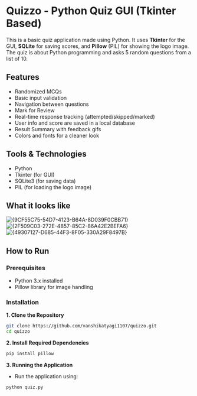 # Quizzo - Python Quiz GUI (Tkinter Based)

This is a basic quiz application made using Python. It uses **Tkinter** for the GUI, **SQLite** for saving scores, and **Pillow** (PIL) for showing the logo image. The quiz is about Python programming and asks 5 random questions from a list of 10.

## Features

- Randomized MCQs
- Basic input validation
- Navigation between questions
- Mark for Review
- Real-time response tracking (attempted/skipped/marked)
- User info and score are saved in a local database
- Result Summary with feedback gifs
- Colors and fonts for a cleaner look

## Tools & Technologies

- Python
- Tkinter (for GUI)
- SQLite3 (for saving data)
- PIL (for loading the logo image)

## What it looks like
![{9CF55C75-54D7-4123-B64A-8D039F0CBB71}](https://github.com/user-attachments/assets/148e4060-d308-422a-bfad-817f9a7135a8)
![{2F509C03-272E-4857-85C2-86A42E2BEFA6}](https://github.com/user-attachments/assets/d6283020-1c3f-47f0-8d6d-374c16d45640)
![{49307127-D685-44F3-8F05-330A29F8497B}](https://github.com/user-attachments/assets/316064f1-6a0a-4897-b809-266a4f5726f7)



## How to Run

### Prerequisites
- Python 3.x installed  
- Pillow library for image handling

### Installation

**1. Clone the Repository**
```bash
git clone https://github.com/vanshikatyagi1107/quizzo.git
cd quizzo
```
**2. Install Required Dependencies**
``` bash
pip install pillow
```
**3. Running the Application**
  - Run the application using:
```python
python quiz.py
```
